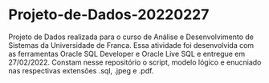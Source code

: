 # Projeto-de-Dados-20220227
Projeto de Dados realizada para o curso de Análise e Desenvolvimento de Sistemas da Universidade de Franca.
Essa atividade foi desenvolvida com as ferramentas Oracle SQL Developer e Oracle Live SQL e entregue em 27/02/2022.
Constam nesse repositório o script, modelo lógico e enucniado nas respectivas extensões .sql, .jpeg e .pdf.
